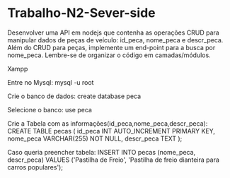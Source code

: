 # Trabalho-N2-Sever-side
Desenvolver uma API em nodejs que contenha as operações CRUD para manipular dados de peças de veículo: id_peca, nome_peca e descr_peca. Além do CRUD para peças, implemente um end-point para a busca por nome_peca. Lembre-se de organizar o código em camadas/módulos.

Xampp 

Entre no Mysql:
mysql -u root

Crie o banco de dados:
create database peca

Selecione o banco:
use peca

Crie a Tabela com as informações(id_peca,nome_peca,descr_peca):
CREATE TABLE pecas (
    id_peca INT AUTO_INCREMENT PRIMARY KEY,
    nome_peca VARCHAR(255) NOT NULL,
    descr_peca TEXT
);


Caso queria preencher tabela:
INSERT INTO pecas (nome_peca, descr_peca) VALUES ('Pastilha de Freio', 'Pastilha de freio dianteira para carros populares');
